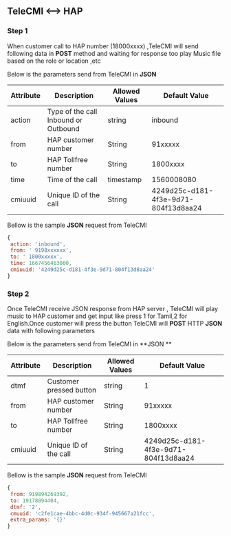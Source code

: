 

## TeleCMI <--> HAP 


### Step 1

When customer call to HAP number (18000xxxx) ,TeleCMI will send following data in **POST** method and waiting for response too play Music file based on the role or location ,etc


Below is the  parameters send from TeleCMI in **JSON** 

| Attribute     |      Description                   |  Allowed Values	| Default Value |
|  ---          |    ---                             | ---              | ---           |
| action          | Type of the call Inbound or Outbound	         | string           | inbound          |
| from         | HAP customer number	   | String      | 91xxxxx        |
| to      | HAP Tollfree number	  | String | 1800xxxx          |
| time      | Time of the call | timestamp   | 1560008080           |
| cmiuuid      | Unique ID of the call | String   | 4249d25c-d181-4f3e-9d71-804f13d8aa24          |

Bellow is the sample **JSON** request from TeleCMI

```javascript
{
 action: 'inbound',
 from: ' 9198xxxxxx',
 to: ' 1800xxxxx',
 time: 1667456463000,
 cmiuuid: '4249d25c-d181-4f3e-9d71-804f13d8aa24'
}
```



### Step 2

Once TeleCMI receive JSON response from HAP server , TeleCMI will play music to HAP customer and get input like press 1 for Tamil,2 for English.Once customer will press the button TeleCMI will **POST** HTTP  **JSON** data with following parameters 


Below is the  parameters send from TeleCMI in **JSON **

| Attribute     |      Description                   |  Allowed Values	| Default Value |
|  ---          |    ---                             | ---              | ---           |
| dtmf          | Customer pressed button	         | string           | 1         |
| from         | HAP customer number	   | String      | 91xxxxx        |
| to      | HAP Tollfree number	  | String | 1800xxxx          |
| cmiuuid      | Unique ID of the call | String   | 4249d25c-d181-4f3e-9d71-804f13d8aa24          |

Bellow is the sample **JSON** request from TeleCMI

```javascript
{
 from: 919894269392,
 to: 19178094404,
 dtmf: '2',
 cmuuid: 'c2fe1cae-4bbc-4d0c-934f-945667a21fcc',
 extra_params: '{}'
}
```








